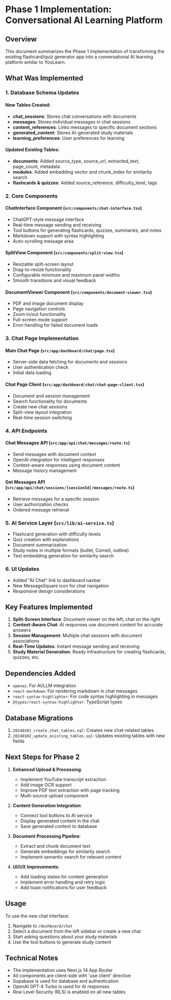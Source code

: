 # Phase 1 Implementation: Conversational AI Learning Platform

## Overview
This document summarizes the Phase 1 implementation of transforming the existing flashcard/quiz generator app into a conversational AI learning platform similar to YouLearn.

## What Was Implemented

### 1. Database Schema Updates

#### New Tables Created:
- **chat_sessions**: Stores chat conversations with documents
- **messages**: Stores individual messages in chat sessions
- **content_references**: Links messages to specific document sections
- **generated_content**: Stores AI-generated study materials
- **learning_preferences**: User preferences for learning

#### Updated Existing Tables:
- **documents**: Added source_type, source_url, extracted_text, page_count, metadata
- **modules**: Added embedding vector and chunk_index for similarity search
- **flashcards & quizzes**: Added source_reference, difficulty_level, tags

### 2. Core Components

#### ChatInterface Component (`src/components/chat-interface.tsx`)
- ChatGPT-style message interface
- Real-time message sending and receiving
- Tool buttons for generating flashcards, quizzes, summaries, and notes
- Markdown support with syntax highlighting
- Auto-scrolling message area

#### SplitView Component (`src/components/split-view.tsx`)
- Resizable split-screen layout
- Drag-to-resize functionality
- Configurable minimum and maximum panel widths
- Smooth transitions and visual feedback

#### DocumentViewer Component (`src/components/document-viewer.tsx`)
- PDF and image document display
- Page navigation controls
- Zoom in/out functionality
- Full-screen mode support
- Error handling for failed document loads

### 3. Chat Page Implementation

#### Main Chat Page (`src/app/dashboard/chat/page.tsx`)
- Server-side data fetching for documents and sessions
- User authentication check
- Initial data loading

#### Chat Page Client (`src/app/dashboard/chat/chat-page-client.tsx`)
- Document and session management
- Search functionality for documents
- Create new chat sessions
- Split-view layout integration
- Real-time session switching

### 4. API Endpoints

#### Chat Messages API (`src/app/api/chat/messages/route.ts`)
- Send messages with document context
- OpenAI integration for intelligent responses
- Context-aware responses using document content
- Message history management

#### Get Messages API (`src/app/api/chat/sessions/[sessionId]/messages/route.ts`)
- Retrieve messages for a specific session
- User authorization checks
- Ordered message retrieval

### 5. AI Service Layer (`src/lib/ai-service.ts`)
- Flashcard generation with difficulty levels
- Quiz creation with explanations
- Document summarization
- Study notes in multiple formats (bullet, Cornell, outline)
- Text embedding generation for similarity search

### 6. UI Updates
- Added "AI Chat" link to dashboard navbar
- New MessageSquare icon for chat navigation
- Responsive design considerations

## Key Features Implemented

1. **Split-Screen Interface**: Document viewer on the left, chat on the right
2. **Context-Aware Chat**: AI responses use document content for accurate answers
3. **Session Management**: Multiple chat sessions with document associations
4. **Real-Time Updates**: Instant message sending and receiving
5. **Study Material Generation**: Ready infrastructure for creating flashcards, quizzes, etc.

## Dependencies Added
- `openai`: For AI/LLM integration
- `react-markdown`: For rendering markdown in chat messages
- `react-syntax-highlighter`: For code syntax highlighting in messages
- `@types/react-syntax-highlighter`: TypeScript types

## Database Migrations
1. `20240101_create_chat_tables.sql`: Creates new chat-related tables
2. `20240102_update_existing_tables.sql`: Updates existing tables with new fields

## Next Steps for Phase 2

1. **Enhanced Upload & Processing**:
   - Implement YouTube transcript extraction
   - Add image OCR support
   - Improve PDF text extraction with page tracking
   - Multi-source upload component

2. **Content Generation Integration**:
   - Connect tool buttons to AI service
   - Display generated content in the chat
   - Save generated content to database

3. **Document Processing Pipeline**:
   - Extract and chunk document text
   - Generate embeddings for similarity search
   - Implement semantic search for relevant content

4. **UI/UX Improvements**:
   - Add loading states for content generation
   - Implement error handling and retry logic
   - Add toast notifications for user feedback

## Usage

To use the new chat interface:

1. Navigate to `/dashboard/chat` 
2. Select a document from the left sidebar or create a new chat
3. Start asking questions about your study materials
4. Use the tool buttons to generate study content

## Technical Notes

- The implementation uses Next.js 14 App Router
- All components are client-side with 'use client' directive
- Supabase is used for database and authentication
- OpenAI GPT-4 Turbo is used for AI responses
- Row Level Security (RLS) is enabled on all new tables